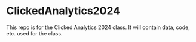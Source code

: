 # ClickedAnalytics2024
This repo is for the Clicked Analytics 2024 class. It will contain data, code, etc. used for the class.
